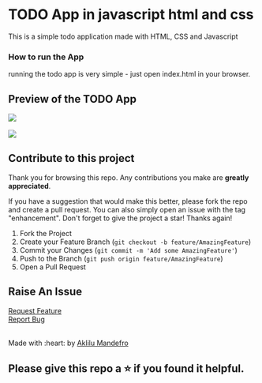 # TODO App in javascript html and css

This is a simple todo application made with HTML, CSS and Javascript

### How to run the App
running the todo app is very simple - just open index.html in your browser. 

## Preview of the TODO App

<img src="https://i.imgur.com/lhWAtPR.png"/> <br> <br> <img src="https://i.imgur.com/3TlcB9q.gif"/>

## Contribute to this project

Thank you for browsing this repo. Any contributions you make are **greatly
appreciated**.

If you have a suggestion that would make this better, please fork the repo and
create a pull request. You can also simply open an issue with the tag
"enhancement". Don't forget to give the project a star! Thanks again!

1. Fork the Project
2. Create your Feature Branch (`git checkout -b feature/AmazingFeature`)
3. Commit your Changes (`git commit -m 'Add some AmazingFeature'`)
4. Push to the Branch (`git push origin feature/AmazingFeature`)
5. Open a Pull Request

## Raise An Issue
  <p align="left">
    <a href="https://github.com/Aklilu-Mandefro/todo-app-in-javascript-html-and-css/issues">Request Feature</a><br>
    <a href="https://github.com/Aklilu-Mandefro/todo-app-in-javascript-html-and-css/issues">Report Bug</a>
  </p>
  
  <br>
Made with :heart: by <a href="https://github.com/Aklilu-Mandefro" target="_blank">Aklilu Mandefro</a>

## Please give this repo a ⭐ if you found it helpful.


